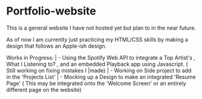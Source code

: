# Portfolio-website

This is a general website I have not hosted yet but plan to in the near future.


As of now I am currenlty just practicing my HTML/CSS skills by making a design that follows an Apple-ish design. 



Works in Progress:
| - Using the Spotify Web API to integrate a Top Artist's , What I Listening to? , and an embedded Playback app using Javascript. ( Still working on fixing mistakes I |made)
| - Working on Side project to add in the 'Projects List' 
| - Mocking up a Design to make an integrated 'Resume Page'  ( This may be integrated onto the 'Welcome Screen' or an entirely different page on the website)






